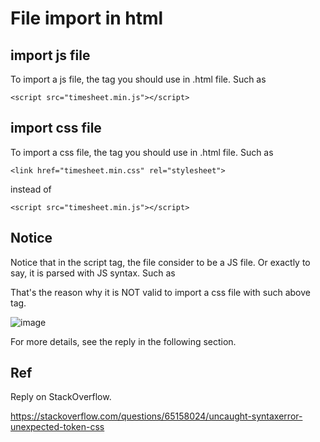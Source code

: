 # File import in html

## import js file
To import a js file, the tag you should use in .html file. Such as 

    <script src="timesheet.min.js"></script>
## import css file
To import a css file, the tag you should use in .html file. Such as 

    <link href="timesheet.min.css" rel="stylesheet">
    
instead of

    <script src="timesheet.min.js"></script>
    
## Notice 
Notice that in the script tag, the file consider to be a JS file. Or exactly to say, it is parsed with JS syntax. Such as

  <script src="timesheet.min.js"></script>
  
That's the reason why it is NOT valid to import a css file with such above tag.

![image](https://github.com/40843245/HTML/assets/75050655/0b974bd5-0908-41db-acb5-19cdb73697e5)

For more details, see the reply in the following section.
## Ref
Reply on StackOverflow.

https://stackoverflow.com/questions/65158024/uncaught-syntaxerror-unexpected-token-css
